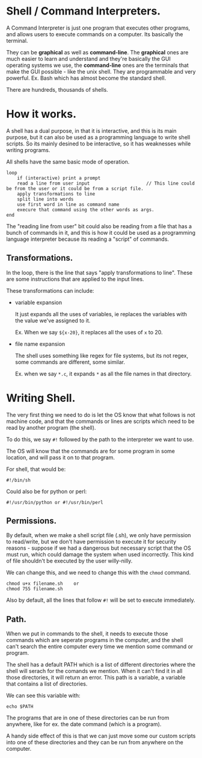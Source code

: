 # Shell / Command Interpreters.

A Command Interpreter is just one program that executes other programs, and allows users to execute commands on a computer. Its basically the terminal.

They can be **graphical** as well as **command-line**. The **graphical** ones are much easier to learn and understand and they're basically the GUI operating systems we use, the **command-line** ones are the terminals that make the GUI possible - like the unix shell. They are programmable and very powerful. Ex. Bash which has almost become the standard shell.

There are hundreds, thousands of shells.



# How it works.

A shell has a dual purpose, in that it is interactive, and this is its main purpose, but it can also be used as a programming language to write shell scripts. So its mainly desined to be interactive, so it has weaknesses while writing programs.

All shells have the same basic mode of operation.

```pseudocode
loop
	if (interactive) print a prompt
	read a line from user input						// This line could be from the user or it could be from a script file.
	apply transformations to line
	split line into words
	use first word in line as command name
	execure that command using the other words as args.
end
```

The "reading line from user" bit could also be reading from a file that has a bunch of commands in it, and this is how it could be used as a programming language interpreter because its reading a "script" of commands.



## Transformations.

In the loop, there is the line that says "apply transformations to line". These are some instructions that are applied to the input lines.

These transformations can include:

*   variable expansion

    It just expands all the uses of variables, ie replaces the variables with the value we've assigned to it.

    Ex. When we say `${x-20}`, it replaces all the uses of `x` to 20.

    

*   file name expansion

    The shell uses something like regex for file systems, but its not regex, some commands are different, some similar.

    Ex. when we say `*.c`, it expands `*` as all the file names in that directory.





# Writing Shell.

The very first thing we need to do is let the OS know that what follows is not machine code, and that the commands or lines are scripts which need to be read by another program (the shell).

To do this, we say `#!` followed by the path to the interpreter we want to use.

The OS will know that the commands are for some program in some location, and will pass it on to that program.

For shell, that would be:

```shell
#!/bin/sh
```

Could also be for python or perl:

```shell
#!/usr/bin/python or #!/usr/bin/perl
```



## Permissions.

By default, when we make a shell script file (.sh), we only have permission to read/write, but we don't have permission to execute it for security reasons - suppose if we had a dangerous but necessary script that the OS must run, which could damage the system when used incorrectly. This kind of file shouldn't be executed by the user willy-nilly.

We can change this, and we need to change this with the `chmod` command.

```shell
chmod u+x filename.sh    or
chmod 755 filename.sh
```

Also by default, all the lines that follow `#!` will be set to execute immediately. 



## Path.

When we put in commands to the shell, it needs to execute those commands which are seperate programs in the computer, and the shell can't search the entire computer every time we mention some command or program.

The shell has a default PATH which is a list of different directories where the shell will serach for the comands we mention. When it can't find it in all those directories, it will return an error. This path is a variable, a variable that contains a list of directories.

We can see this variable with:

```shell
echo $PATH
```



The programs that are in one of these directories can be run from anywhere, like for ex. the date command (which is a program).

A handy side effect of this is that we can just move some our custom scripts into one of these directories and they can be run from anywhere on the computer.